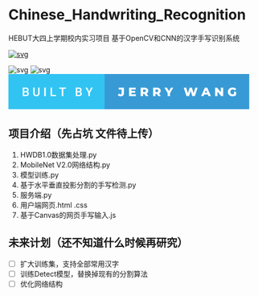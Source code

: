 # Chinese_Handwriting_Recognition
HEBUT大四上学期校内实习项目 基于OpenCV和CNN的汉字手写识别系统

[![svg](https://img.shields.io/badge/%E5%BC%80%E5%8F%91%E8%80%85-%E6%9D%B0%E7%91%9E%E9%9B%BE%E9%87%8C-80a7c5)](https://wangjiayi.cool)

![svg](https://forthebadge.com/images/badges/made-with-python.svg)
![svg](https://forthebadge.com/images/badges/made-with-javascript.svg)
![svg](https://github.com/WangJerry1229/WangJerry1229/raw/main/badge.svg)

## 项目介绍（先占坑 文件待上传）
1. HWDB1.0数据集处理.py
2. MobileNet V2.0网络结构.py
3. 模型训练.py
4. 基于水平垂直投影分割的手写检测.py
5. 服务端.py
6. 用户端网页.html .css
7. 基于Canvas的网页手写输入.js 

## 未来计划（还不知道什么时候再研究）

- [ ] 扩大训练集，支持全部常用汉字
- [ ] 训练Detect模型，替换掉现有的分割算法
- [ ] 优化网络结构
